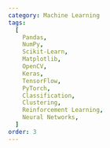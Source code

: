 ```yaml
---
category: Machine Learning
tags:
  [
    Pandas,
    NumPy,
    Scikit-Learn,
    Matplotlib,
    OpenCV,
    Keras,
    TensorFlow,
    PyTorch,
    Classification,
    Clustering,
    Reinforcement Learning,
    Neural Networks,
  ]
order: 3
---
```

